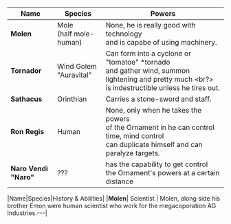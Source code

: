 |Name|Species|Powers|
|---|---|---|
|**Molen**| Mole <br/> (half mole-human) | None, he is really good with technology <br/> and is capabe of using machinery. |
|**Tornador**| Wind Golem <br/> "Auravital" | Can form into a cyclone or "tomatoe" *tornado <br/> and gather wind, summon lightening and pretty much <br?> is indestructible unless he tires out.
|**Sathacus**| Orinthian <br/> | Carries a stone-sword and staff.
|**Ron Regis**| Human | None, only when he takes the powers <br/> of the Ornament in he can control time, mind control <br/> can duplicate himself and can paralyze targets. |
|**Naro Vendi "Naro"**| ??? | has the capability to get control <br/> the Ornament's powers at a certain distance |

|Name|Species|History & Abilities|
|**Molen**| Scientist | Molen, along side his brother Emon were human scientist who work for the megacoporation AG Industries.---|

